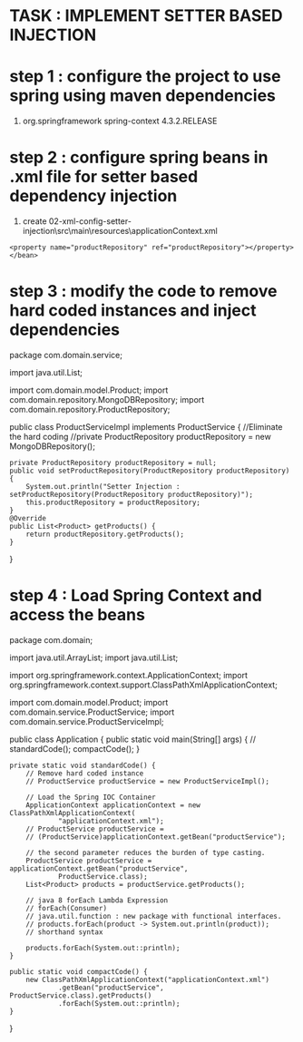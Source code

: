# TASK : IMPLEMENT SETTER BASED INJECTION
# step 1 : configure the project to use spring using maven dependencies
1. <dependencies>
		<dependency>
			<groupId>org.springframework</groupId>
			<artifactId>spring-context</artifactId>
			<version>4.3.2.RELEASE</version>
		</dependency>
	</dependencies>
# step 2 : configure spring beans in .xml file for setter based dependency injection
1. create 02-xml-config-setter-injection\src\main\resources\applicationContext.xml
	<!-- ProductRepository productRepository = new MongoDBRepository();  -->
	<bean name="productRepository"
		class="com.domain.repository.MongoDBRepository">
	</bean>
	<!-- ProductService productService = new ProductServiceImpl(); -->
	<bean name="productService"
	class="com.domain.service.ProductServiceImpl">
<!-- 		public void setProductRepository(ProductRepository productRepository) {
		this.productRepository = productRepository;
	} -->
	<property name="productRepository" ref="productRepository"></property>
	</bean>
# step 3 : modify the code to remove hard coded instances and inject dependencies

package com.domain.service;

import java.util.List;

import com.domain.model.Product;
import com.domain.repository.MongoDBRepository;
import com.domain.repository.ProductRepository;

public class ProductServiceImpl implements ProductService {
	//Eliminate the hard coding
  //private ProductRepository productRepository = new MongoDBRepository(); 
	
	private ProductRepository productRepository = null;
	public void setProductRepository(ProductRepository productRepository) {
		System.out.println("Setter Injection : setProductRepository(ProductRepository productRepository)");
		this.productRepository = productRepository;
	}
	@Override
	public List<Product> getProducts() {
		return productRepository.getProducts();
	}
}

# step 4 : Load Spring Context and access the beans
package com.domain;

import java.util.ArrayList;
import java.util.List;

import org.springframework.context.ApplicationContext;
import org.springframework.context.support.ClassPathXmlApplicationContext;

import com.domain.model.Product;
import com.domain.service.ProductService;
import com.domain.service.ProductServiceImpl;

public class Application {
	public static void main(String[] args) {
		// standardCode();
		compactCode();
	}

	private static void standardCode() {
		// Remove hard coded instance
		// ProductService productService = new ProductServiceImpl();

		// Load the Spring IOC Container
		ApplicationContext applicationContext = new ClassPathXmlApplicationContext(
				"applicationContext.xml");
		// ProductService productService =
		// (ProductService)applicationContext.getBean("productService");

		// the second parameter reduces the burden of type casting.
		ProductService productService = applicationContext.getBean("productService",
				ProductService.class);
		List<Product> products = productService.getProducts();

		// java 8 forEach Lambda Expression
		// forEach(Consumer)
		// java.util.function : new package with functional interfaces.
		// products.forEach(product -> System.out.println(product));
		// shorthand syntax

		products.forEach(System.out::println);
	}

	public static void compactCode() {
		new ClassPathXmlApplicationContext("applicationContext.xml")
				.getBean("productService", ProductService.class).getProducts()
				.forEach(System.out::println);
	}
}
